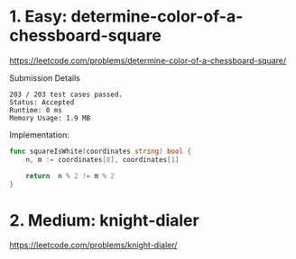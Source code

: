 # 1. Easy: determine-color-of-a-chessboard-square
https://leetcode.com/problems/determine-color-of-a-chessboard-square/


Submission Details
```
203 / 203 test cases passed.
Status: Accepted
Runtime: 0 ms
Memory Usage: 1.9 MB
```

Implementation:
```go
func squareIsWhite(coordinates string) bool {
	n, m := coordinates[0], coordinates[1]

	return  n % 2 != m % 2
}
```

# 2. Medium: knight-dialer
https://leetcode.com/problems/knight-dialer/